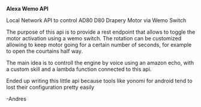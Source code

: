 **Alexa Wemo API**

Local Network API to control AD80 D80 Drapery Motor via Wemo Switch

The purpose of this api is to provide a rest endpoint that allows to toggle
the motor activation using a wemo switch. The rotation can be customized allowing to 
keep motor going for a certain number of seconds, for example to open the courtains half way.

The main idea is to controll the engine by voice using an amazon echo, with a custom skill
and a lambda function connected to this api.

Ended up writing this little api because tools like yonomi for android tend to lost their configuration pretty easily

-Andres

